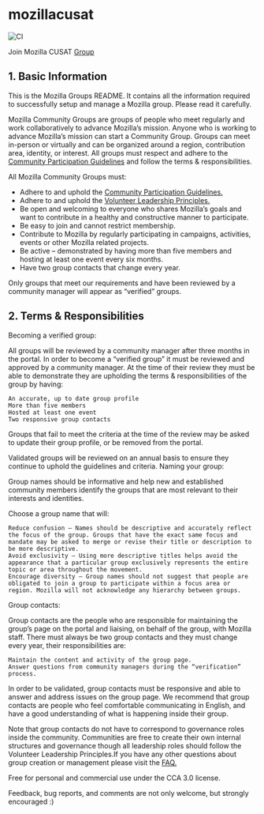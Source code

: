 # mozillacusat
![CI](https://github.com/Mozilla-CUSAT/mozilla-cusat.github.io/workflows/CI/badge.svg)

Join Mozilla CUSAT [Group](https://community.mozilla.org/groups/mozilla-cusat/)

## 1. Basic Information
This is the Mozilla Groups README. It contains all the information required to successfully setup and manage a Mozilla group. Please read it carefully.

Mozilla Community Groups are groups of people who meet regularly and work collaboratively to advance Mozilla’s mission. Anyone who is working to advance Mozilla’s mission can start a Community Group. Groups can meet in-person or virtually and can be organized around a region, contribution area, identity, or interest. All groups must respect and adhere to the [Community Participation Guidelines](https://www.mozilla.org/en-US/about/governance/policies/participation/) and follow the terms & responsibilities.

All Mozilla Community Groups must:

- Adhere to and uphold the [Community Participation Guidelines.](https://www.mozilla.org/en-US/about/governance/policies/participation/)
- Adhere to and uphold the [Volunteer Leadership Principles.](https://wiki.mozilla.org/Volunteer_leadership_principles)
- Be open and welcoming to everyone who shares Mozilla’s goals and want to contribute in a healthy and constructive manner to participate.
- Be easy to join and cannot restrict membership.
- Contribute to Mozilla by regularly participating in campaigns, activities, events or other Mozilla related projects.
- Be active – demonstrated by having more than five members and hosting at least one event every six months.
- Have two group contacts that change every year.

Only groups that meet our requirements and have been reviewed by a community manager will appear as “verified” groups.

## 2. Terms & Responsibilities
Becoming a verified group: 

All groups will be reviewed by a community manager after three months in the portal. In order to become a “verified group” it must be reviewed and approved by a community manager. At the time of their review they must be able to demonstrate they are upholding the terms & responsibilities of the group by having: 

    An accurate, up to date group profile 
    More than five members 
    Hosted at least one event
    Two responsive group contacts 

Groups that fail to meet the criteria at the time of the review may be asked to update their group profile, or be removed from the portal. 

Validated groups will be reviewed on an annual basis to ensure they continue to uphold the guidelines and criteria.
Naming your group:

Group names should be informative and help new and established community members identify the groups that are most relevant to their interests and identities. 

Choose a group name that will:

    Reduce confusion – Names should be descriptive and accurately reflect the focus of the group. Groups that have the exact same focus and mandate may be asked to merge or revise their title or description to be more descriptive.
    Avoid exclusivity – Using more descriptive titles helps avoid the appearance that a particular group exclusively represents the entire topic or area throughout the movement.
    Encourage diversity – Group names should not suggest that people are obligated to join a group to participate within a focus area or region. Mozilla will not acknowledge any hierarchy between groups.

Group contacts:

Group contacts are the people who are responsible for maintaining the group’s page on the portal and liaising, on behalf of the group, with Mozilla staff. There must always be two group contacts and they must change every year, their responsibilities are:

    Maintain the content and activity of the group page.
    Answer questions from community managers during the “verification” process.

In order to be validated, group contacts must be responsive and able to answer and address issues on the group page. We recommend that group contacts are people who feel comfortable communicating in English, and have a good understanding of what is happening inside their group.

Note that group contacts do not have to correspond to governance roles inside the community. Communities are free to create their own internal structures and governance though all leadership roles should follow the Volunteer Leadership Principles.If you have any other questions about group creation or management please visit the [FAQ.](https://discourse.mozilla.org/t/frequently-asked-questions-portal-edition-faq/43224)  

Free for personal and commercial use under the CCA 3.0 license.

Feedback, bug reports, and comments are not only welcome, but strongly encouraged :)
